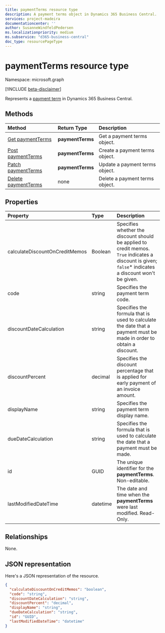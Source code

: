 ```yaml
---
title: paymentTerms resource type 
description: A payment terms object in Dynamics 365 Business Central.
services: project-madeira
documentationcenter: ''
author: SusanneWindfeldPedersen
ms.localizationpriority: medium
ms.subservice: "d365-business-central"
doc_type: resourcePageType
---
```


# paymentTerms resource type

Namespace: microsoft.graph

[!INCLUDE [beta-disclaimer](../../includes/beta-disclaimer.md)]

Represents a [payment term](../resources/dynamics-paymentterms.md) in Dynamics 365 Business Central.

## Methods

| Method                                                      | Return Type|Description            |
|:------------------------------------------------------------|:-----------|:----------------------|
|[Get paymentTerms](../api/dynamics-paymentterms-get.md)      |**paymentTerms**|Get a payment terms object.   |
|[Post paymentTerms](../api/dynamics-create-paymentterms.md)  |**paymentTerms**|Create a payment terms object.|
|[Patch paymentTerms](../api/dynamics-paymentterms-update.md) |**paymentTerms**|Update a payment terms object.|
|[Delete paymentTerms](../api/dynamics-paymentterms-delete.md)|none            |Delete a payment terms object.|

## Properties
| Property	                   | Type	  |Description                                                |
|:-----------------------------|:-------|:----------------------------------------------------------|
|calculateDiscountOnCreditMemos|Boolean |Specifies whether the discount should be applied to credit memos. `True` indicates a discount is given; `false`* indicates a discount won't be given.|
|code                          |string  |Specifies the payment term code.                           |
|discountDateCalculation       |string  |Specifies the formula that is used to calculate the date that a payment must be made in order to obtain a discount.|
|discountPercent               |decimal |Specifies the discount percentage that is applied for early payment of an invoice amount.|
|displayName                   |string  |Specifies the payment term display name.                   |
|dueDateCalculation            |string  |Specifies the formula that is used to calculate the date that a payment must be made.|
|id                            |GUID    |The unique identifier for the **paymentTerms**. Non-editable.           |
|lastModifiedDateTime          |datetime|The date and time when the **paymentTerms** were last modified. Read-Only.|  


## Relationships
None.

## JSON representation

Here's a JSON representation of the resource.


```json
{
  "calculateDiscountOnCreditMemos": "boolean",
  "code": "string",
  "discountDateCalculation": "string",
  "discountPercent": "decimal",
  "displayName": "string",
  "dueDateCalculation": "string",
  "id": "GUID", 
  "lastModifiedDateTime": "datetime"
}
```


